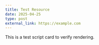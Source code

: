 ```yaml
---
title: Test Resource
date: 2025-04-25
type: post
external_link: https://example.com
---
```

This is a test script card to verify rendering.

<!--more-->
